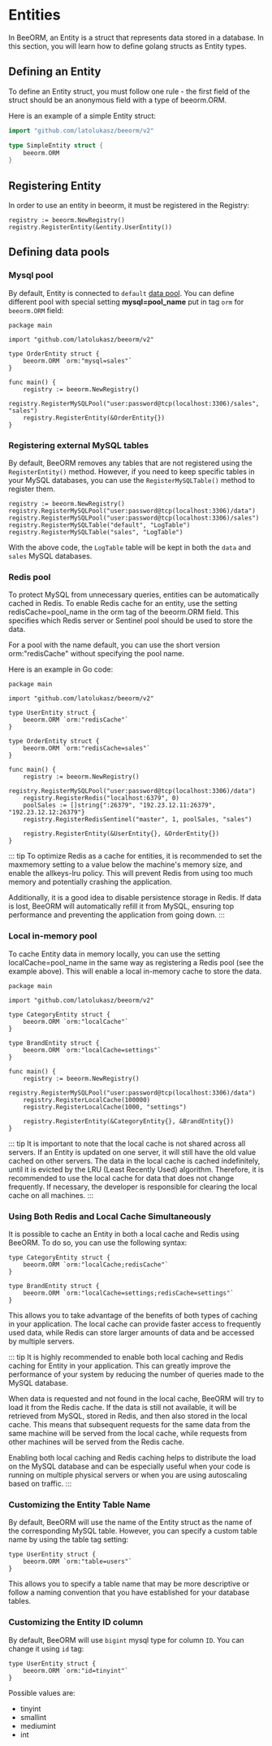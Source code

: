 # Entities

In BeeORM, an Entity is a struct that represents data stored in a database. In this section, you will learn how to define golang structs as Entity types.

## Defining an Entity
To define an Entity struct, you must follow one rule - the first field of the struct should be an anonymous field with a type of beeorm.ORM.

Here is an example of a simple Entity struct:

```go
import "github.com/latolukasz/beeorm/v2"

type SimpleEntity struct {
	beeorm.ORM
}
```

## Registering Entity

In order to use an entity in beeorm, it must be registered in the Registry:

```go{2}
registry := beeorm.NewRegistry()
registry.RegisterEntity(&entity.UserEntity()) 
```

## Defining data pools

### Mysql pool

By default, Entity is connected to `default` [data pool](/guide/datapools.html#mysql-pool).
You can define different pool with special setting **mysql=pool_name** put in tag `orm` 
for `beeorm.ORM` field:

```go{6}
package main

import "github.com/latolukasz/beeorm/v2"

type OrderEntity struct {
	beeorm.ORM `orm:"mysql=sales"`
}

func main() {
    registry := beeorm.NewRegistry()
    registry.RegisterMySQLPool("user:password@tcp(localhost:3306)/sales", "sales") 
    registry.RegisterEntity(&OrderEntity{}) 
}  
```

### Registering external MySQL tables

By default, BeeORM removes any tables that are not registered using the `RegisterEntity()` method. However, if you need to keep specific tables in your MySQL databases, you can use the `RegisterMySQLTable()` method to register them.

```{3-4}
registry := beeorm.NewRegistry()
registry.RegisterMySQLPool("user:password@tcp(localhost:3306)/data") 
registry.RegisterMySQLPool("user:password@tcp(localhost:3306)/sales") 
registry.RegisterMySQLTable("default", "LogTable") 
registry.RegisterMySQLTable("sales", "LogTable") 
```

With the above code, the `LogTable` table will be kept in both the `data` and `sales` MySQL databases.

### Redis pool

To protect MySQL from unnecessary queries, entities can be automatically cached in Redis. To enable Redis cache for an entity, use the setting redisCache=pool_name in the orm tag of the beeorm.ORM field. This specifies which Redis server or Sentinel pool should be used to store the data.

For a pool with the name default, you can use the short version orm:"redisCache" without specifying the pool name.

Here is an example in Go code:

```go{6,11}
package main

import "github.com/latolukasz/beeorm/v2"

type UserEntity struct {
	beeorm.ORM `orm:"redisCache"`
}

type OrderEntity struct {
	beeorm.ORM `orm:"redisCache=sales"`
}

func main() {
    registry := beeorm.NewRegistry()
    registry.RegisterMySQLPool("user:password@tcp(localhost:3306)/data")
    registry.RegisterRedis("localhost:6379", 0) 
    poolSales := []string{":26379", "192.23.12.11:26379", "192.23.12.12:26379"}
    registry.RegisterRedisSentinel("master", 1, poolSales, "sales") 
    
    registry.RegisterEntity(&UserEntity{}, &OrderEntity{}) 
}  
```

::: tip
To optimize Redis as a cache for entities, it is recommended to set the maxmemory setting to a value below the machine's memory size, and enable the allkeys-lru policy. This will prevent Redis from using too much memory and potentially crashing the application.

Additionally, it is a good idea to disable persistence storage in Redis. If data is lost, BeeORM will automatically refill it from MySQL, ensuring top performance and preventing the application from going down.
:::

### Local in-memory pool

To cache Entity data in memory locally, you can use the setting localCache=pool_name in the same way as registering a Redis pool (see the example above). This will enable a local in-memory cache to store the data.

```go{6,11}
package main

import "github.com/latolukasz/beeorm/v2"

type CategoryEntity struct {
	beeorm.ORM `orm:"localCache"`
}

type BrandEntity struct {
	beeorm.ORM `orm:"localCache=settings"`
}

func main() {
    registry := beeorm.NewRegistry()
    registry.RegisterMySQLPool("user:password@tcp(localhost:3306)/data")
    registry.RegisterLocalCache(100000)
    registry.RegisterLocalCache(1000, "settings") 
    
    registry.RegisterEntity(&CategoryEntity{}, &BrandEntity{}) 
}  
```

::: tip
It is important to note that the local cache is not shared across all servers. If an Entity is updated on one server, it will still have the old value cached on other servers. The data in the local cache is cached indefinitely, until it is evicted by the LRU (Least Recently Used) algorithm. Therefore, it is recommended to use the local cache for data that does not change frequently. If necessary, the developer is responsible for clearing the local cache on all machines.
:::

### Using Both Redis and Local Cache Simultaneously

It is possible to cache an Entity in both a local cache and Redis using BeeORM. To do so, you can use the following syntax:

```go{2,6}
type CategoryEntity struct {
	beeorm.ORM `orm:"localCache;redisCache"`
}

type BrandEntity struct {
	beeorm.ORM `orm:"localCache=settings;redisCache=settings"`
}
```

This allows you to take advantage of the benefits of both types of caching in your application. The local cache can provide faster access to frequently used data, while Redis can store larger amounts of data and be accessed by multiple servers.

::: tip
It is highly recommended to enable both local caching and Redis caching for Entity in your application. This can greatly improve the performance of your system by reducing the number of queries made to the MySQL database.

When data is requested and not found in the local cache, BeeORM will try to load it from the Redis cache. If the data is still not available, it will be retrieved from MySQL, stored in Redis, and then also stored in the local cache. This means that subsequent requests for the same data from the same machine will be served from the local cache, while requests from other machines will be served from the Redis cache.

Enabling both local caching and Redis caching helps to distribute the load on the MySQL database and can be especially useful when your code is running on multiple physical servers or when you are using autoscaling based on traffic.
:::


### Customizing the Entity Table Name

By default, BeeORM will use the name of the Entity struct as the name of the corresponding MySQL table. However, you can specify a custom table name by using the table tag setting:

```go{2}
type UserEntity struct {
	beeorm.ORM `orm:"table=users"`
}
```

This allows you to specify a table name that may be more descriptive or follow a naming convention that you have established for your database tables.


### Customizing the Entity ID column

By default, BeeORM will use `bigint` mysql type for column `ID`. You can change it using `id` tag:


```go{2}
type UserEntity struct {
	beeorm.ORM `orm:"id=tinyint"`
}
```

Possible values are:

 * tinyint
 * smallint
 * mediumint
 * int